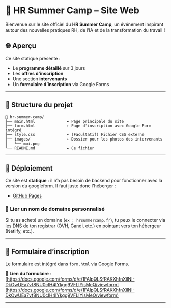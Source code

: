 # 🎪 HR Summer Camp – Site Web

Bienvenue sur le site officiel du **HR Summer Camp**, un événement inspirant autour des nouvelles pratiques RH, de l’IA et de la transformation du travail !

## 🌐 Aperçu

Ce site statique présente :

* Le **programme détaillé** sur 3 jours
* Les **offres d'inscription**
* Une section **intervenants**
* Un **formulaire d’inscription** via Google Forms

---

## 📁 Structure du projet

```
📁 hr-summer-camp/
├── main.html              ← Page principale du site
├── form.html              ← Page d'inscription avec Google Form intégré
├── style.css              ← (Facultatif) Fichier CSS externe
├── images/                ← Dossier pour les photos des intervenants
│   └── moi.png
└── README.md              ← Ce fichier
```

---

## 🚀 Déploiement

Ce site est **statique** : il n’a pas besoin de backend pour fonctionner avec la version du googleform. Il faut juste donc l'héberger :

* [GitHub Pages](https://pages.github.com/)

### 🔗 Lier un nom de domaine personnalisé

Si tu as acheté un domaine (`ex : hrsummercamp.fr`), tu peux le connecter via les DNS de ton registrar (OVH, Gandi, etc.) en pointant vers ton hébergeur (Netlify, etc.).

---

## 📝 Formulaire d’inscription

Le formulaire est intégré dans `form.html` via Google Forms.

🔗 **Lien du formulaire** :
[https://docs.google.com/forms/d/e/1FAIpQLSfRAKXhfnXilNI-DkOwUEa7vf8NU0cIH4IYkgg9VFLIYisMeQ/viewform](https://docs.google.com/forms/d/e/1FAIpQLSfRAKXhfnXilNI-DkOwUEa7vf8NU0cIH4IYkgg9VFLIYisMeQ/viewform)


---



